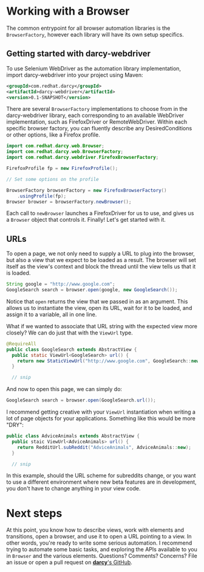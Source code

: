 # Working with a Browser

The common entrypoint for all browser automation libraries is the `BrowserFactory`, however each library will have its own setup specifics.

## Getting started with darcy-webdriver

To use Selenium WebDriver as the automation library implementation, import darcy-webdriver into your project using Maven:

```xml
<groupId>com.redhat.darcy</groupId>
<artifactId>darcy-webdriver</artifactId>
<version>0.1-SNAPSHOT</version>
```

There are several `BrowserFactory` implementations to choose from in the darcy-webdriver library, each corresponding to an available WebDriver implementation, such as FirefoxDriver or RemoteWebDriver. Within each specific browser factory, you can fluently describe any DesiredConditions or other options, like a Firefox profile.

```java
import com.redhat.darcy.web.Browser;
import com.redhat.darcy.web.BrowserFactory;
import com.redhat.darcy.webdriver.FirefoxBrowserFactory;

FirefoxProfile fp = new FirefoxProfile();

// Set some options on the profile

BrowserFactory browserFactory = new FirefoxBrowserFactory()
    .usingProfile(fp);
Browser browser = browserFactory.newBrowser();
```

Each call to `newBrowser` launches a FirefoxDriver for us to use, and gives us a `Browser` object that controls it. Finally! Let's get started with it.

## URLs

To open a page, we not only need to supply a URL to plug into the browser, but also a view that we expect to be loaded as a result. The browser will set itself as the view's context and block the thread until the view tells us that it is loaded.

```java
String google = "http://www.google.com";
GoogleSearch search = browser.open(google, new GoogleSearch());
```

Notice that `open` returns the view that we passed in as an argument. This allows us to instantiate the view, open its URL, wait for it to be loaded, and assign it to a variable, all in one line.

What if we wanted to associate that URL string with the expected view more closely? We can do just that with the `ViewUrl` type.

```java
@RequireAll
public class GoogleSearch extends AbstractView {
  public static ViewUrl<GoogleSearch> url() {
    return new StaticViewUrl("http://www.google.com", GoogleSearch::new);
  }

  // snip
```

And now to open this page, we can simply do:

```java
GoogleSearch search = browser.open(GoogleSearch.url());
```

I recommend getting creative with your `ViewUrl` instantiation when writing a lot of page objects for your applications. Something like this would be more "DRY":

```java
public class AdviceAnimals extends AbstractView {
  public staic ViewUrl<AdviceAnimals> url() {
    return RedditUrl.subReddit("AdviceAnimals", AdviceAnimals::new);
  }

  // snip
```

In this example, should the URL scheme for subreddits change, or you want to use a different environment where new beta features are in development, you don't have to change anything in your view code.

# Next steps

At this point, you know how to describe views, work with elements and transitions, open a browser, and use it to open a URL pointing to a view. In other words, you're ready to write some serious automation. I recommend trying to automate some basic tasks, and exploring the APIs available to you in `Browser` and the various elements. Questions? Comments? Concerns? File an issue or open a pull request on [**darcy**'s GitHub](http://github.com/darcy-framework).
